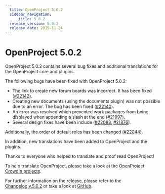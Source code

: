 ```yaml
---
  title: OpenProject 5.0.2
  sidebar_navigation:
      title: 5.0.2
  release_version: 5.0.2
  release_date: 2015-11-24
---
```


# OpenProject 5.0.2

OpenProject 5.0.2 contains several bug fixes and additional translations
for the OpenProject core and plugins.

The following bugs have been fixed with OpenProject 5.0.2:

  - The link to create new forum boards was incorrect. It has been fixed
    ([#22142](https://community.openproject.org/work_packages/22142)).
  - Creating new documents (using the documents plugin) was not possible
    due to an error. The bug has been fixed
    ([#22140](https://community.openproject.org/work_packages/22140)).
  - An error was resolved which prevented work packages from being
    displayed when appending a slash at the end
    ([#21997](https://community.openproject.org/work_packages/21997)).
  - Several design fixes have been include
    ([#22088](https://community.openproject.org/work_packages/22088),
    [#21876](https://community.openproject.org/work_packages/21876)).

Additionally, the order of default roles has been changed
([#22044](https://community.openproject.org/work_packages/22044)).

In addition, new translations have been added to OpenProject and the
plugins.

Thanks to everyone who helped to translate and proof read OpenProject!

To help translate OpenProject, please take a look at the [OpenProject
CrowdIn projects](https://crowdin.com/projects/opf).

For further information on the release, please refer to the  
[Changelog v.5.0.2](https://community.openproject.org/versions/781) 
or take a look at
[GitHub](https://github.com/opf/openproject/tree/v5.0.2).
